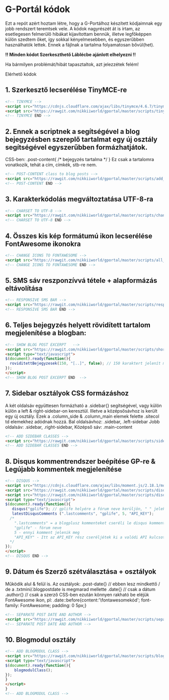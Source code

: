 # G-Portál kódok
Ezt a repót azért hoztam létre, hogy a G-Portálhoz készített kódjaimnak egy jobb rendszert teremtsek vele. A kódok nagyrészét át is írtam, az esetlegesen felmerülő hibákat kijavítottam bennük, illetve legfőképpen külön szedtem őket, így sokkal kényelmesebben, és egyszerűbben használhatók lettek. Ennek a fájlnak a tartalma folyamatosan bővül(het).

**!! Minden kódot Szerkeszthető Láblécbe ajánlott elhelyezni !!**

Ha bármilyen problémát/hibát tapasztaltok, azt jelezzétek felém!

Elérhető kódok

## 1. Szerkesztő lecserélése TinyMCE-re
```html
<!-- TINYMCE -->
<script src="https://cdnjs.cloudflare.com/ajax/libs/tinymce/4.6.7/tinymce.min.js"></script>
<script src="https://rawgit.com/nikkiiworld/gportal/master/scripts/tinymce/tinymce.min.js"></script>
<!-- TINYMCE END -->
```

## 2. Ennek a scriptnek a segítségével a blog bejegyzésben szereplő tartalmat egy új osztály segítségével egyszerűbben formázhatjátok.
CSS-ben: .post-content{ /* bejegyzés tartalma */ } 
Ez csak a tartalomra vonatkozik, tehát a cím, címkék, stb-re nem.
```html
<!-- POST-CONTENT class to blog posts -->
<script src="https://rawgit.com/nikkiiworld/gportal/master/scripts/add_post_content_wrapper_class/post_content_wrapper.js"></script>
<!-- POST-CONTENT END -->
```

## 3. Karakterkódolás megváltoztatása UTF-8-ra
```html
<!-- CHARSET TO UTF-8 -->
<script src="https://rawgit.com/nikkiiworld/gportal/master/scripts/change-charset/change-charset.js"></script>
<!-- CHARSET TO UTF-8 END -->
```

## 4. Összes kis kép formátumú ikon lecserélése FontAwesome ikonokra
```html
<!-- CHANGE ICONS TO FONTAWESOME -->
<script src="https://rawgit.com/nikkiiworld/gportal/master/scripts/all_icons_to_fontawesome/icons_to_fontawesome.js"></script>
<!-- CHANGE ICONS TO FONTAWESOME END -->
```

## 5. SMS sáv reszponzívvá tétele + alapformázás eltávolítása
```html
<!-- RESPONSIVE SMS BAR -->
<script src="https://rawgit.com/nikkiiworld/gportal/master/scripts/responsive_sms_bar/sms_bar.js"></script>
<!-- RESPONSIVE SMS BAR END -->
```

## 6. Teljes bejegyzés helyett rövidített tartalom megjelenítése a blogban:
```html
<!-- SHOW BLOG POST EXCERPT   -->
<script src="https://rawgit.com/nikkiiworld/gportal/master/scripts/short_content/short_content.js"></script>
<script type="text/javascript">
$(document).ready(function(){
  roviditettBejegyzesek(150, "[..]", false); // 150 karaktert jelenít meg, és a végén [..]
});
</script>
<!-- SHOW BLOG POST EXCERPT END  -->
```

## 7. Sidebar osztályok CSS formázáshoz
A két oldalsáv együttesen formázható a .sidebar{} segítségével, vagy külön külön a left & right-sidebar-on keresztül.
Illetve a középsősávhoz is került egy új osztály.
Ezek a .column_side & .column_main elemek felette .sitecol td elemekhez adódnak hozzá.
Bal oldalsávhoz: .sidebar, .left-sidebar
Jobb oldalsáv: .sidebar, .right-sidebar,
Középső sáv: .main-content
```html
<!-- ADD SIDEBAR CLASSES -->
<script src="https://rawgit.com/nikkiiworld/gportal/master/scripts/sidebar_classes/sidebar_classes.js"></script>
<!-- ADD SIDEBAR CLASSES END -->
```

## 8. Disqus kommentrendszer beépítése GP-re & Legújabb kommentek megjelenítése
```html
<!-- DISQUS -->
<script src="https://cdnjs.cloudflare.com/ajax/libs/moment.js/2.18.1/moment-with-locales.min.js"></script>
<script src="https://rawgit.com/nikkiiworld/gportal/master/scripts/disqus/disqus.js"></script>
<script src="https://rawgit.com/nikkiiworld/gportal/master/scripts/disqus/latest_disqus_comments.js"></script>
<script type="text/javascript">
$(document).ready(function(){
   disqus("gplife"); // gplife helyére a fórum neve kerüljön, " " jelek közé !
   latestDisqusComments (".lastcomments", "gplife", 5, "API_KEY"); 
  /* 
    ".lastcomments" = a blogplusz kommenteket cseréli le disqus kommentekre 
    "gplife" - fórum neve
    5 - ennyi komment jelenik meg
    "API_KEY" - Itt az API_KEY rész cseréljétek ki a valódi API kulcsotokra, amit https://disqus.com/api/applications/ ezen az oldalon tudtok elkészíteni, és a Public Key-t kell keresni.
  */
});
</script>
<!-- DISQUS END -->
```

## 9. Dátum és Szerző szétválasztása + osztályok
Működik alul & felül is.
Az osztályok: 
.post-date{} // ebben lesz mindkettő / de a .txtmini/.blogpostdate is megmarad mellette
.date{} // csak a dátum
.author{} // csak a szerző
CSS-ben ezután könnyen rakható be eléjük FontAwesome ikon, pl: 
.date::before{content:'\fontawesomekód'; font-family: FontAwesome; padding: 0 5px;}
```html
<!-- SEPARATE POST DATE AND AUTHOR -->
<script src="https://rawgit.com/nikkiiworld/gportal/master/scripts/separate_blog_date/separate_blog_date.min.js"></script>
<!-- SEPARATE POST DATE AND AUTHOR -->
```

## 10. Blogmodul osztály
```html
<!-- ADD BLOGMODUL CLASS -->
<script src="https://rawgit.com/nikkiiworld/gportal/master/scripts/blogmodul-class/blogmodul-class.js"></script>
<script type="text/javascript">
$(document).ready(function(){
    blogmodulClass();
});
}
</script>
}
<!-- ADD BLOGMODUL CLASS -->
```

